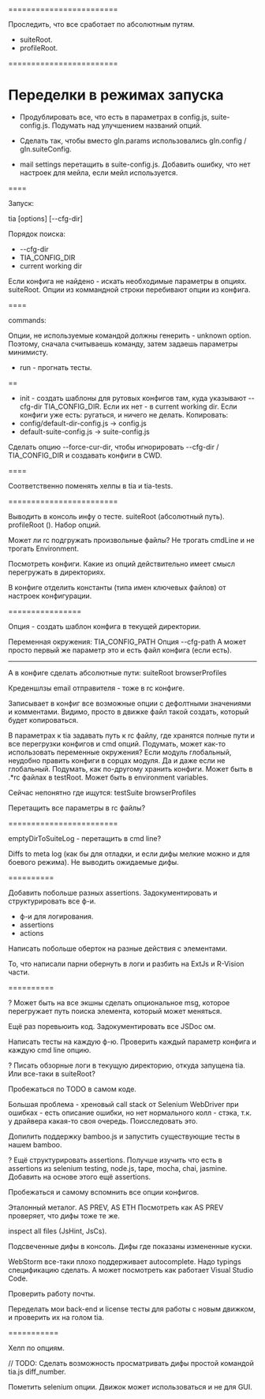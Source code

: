 ========================

Проследить, что все сработает по абсолютным путям.
* suiteRoot.
* profileRoot.

========================

# Переделки в режимах запуска

* Продублировать все, что есть в параметрах в config.js, suite-config.js.
  Подумать над улучшением названий опций.
  
* Сделать так, чтобы вместо gIn.params использовались gIn.config / gIn.suiteConfig.

* mail settings перетащить в suite-config.js.
Добавить ошибку, что нет настроек для мейла, если мейл используется.

====

Запуск:

tia <command> [options]
[--cfg-dir]

Порядок поиска:
* --cfg-dir
* TIA_CONFIG_DIR
* current working dir

Если конфига не найдено - искать необходимые параметры в опциях.
suiteRoot.
Опции из коммандной строки перебивают опции из конфига.

====

commands:

Опции, не используемые командой должны генерить - unknown option.
Поэтому, сначала считываешь команду, затем задаешь параметры минимисту.

* run - прогнать тесты.

==

* init - создать шаблоны для рутовых конфигов там, куда указывают --cfg-dir TIA_CONFIG_DIR.
Если их нет - в current working dir.
Если конфиги уже есть: ругаться, и ничего не делать.
Копировать:
* config/default-dir-config.js -> config.js
* default-suite-config.js -> suite-config.js

Сделать опцию --force-cur-dir, чтобы игнорировать --cfg-dir / TIA_CONFIG_DIR и создавать конфиги в CWD.

====

Соответственно поменять хелпы в tia и tia-tests.

========================


Выводить в консоль инфу о тесте.
suiteRoot (абсолютный путь).
profileRoot ().
Набор опций.

Может ли rc подгружать произвольные файлы?
Не трогать cmdLine и не трогать Environment.

Посмотреть конфиги.
Какие из опций действительно имеет смысл перегружать в директориях.

В конфиге отделить константы (типа имен ключевых файлов) от настроек конфигурации.

================

Опция - создать шаблон конфига в текущей директории.

Переменная окружения:
TIA_CONFIG_PATH
Опция --cfg-path
А может просто первый же параметр это и есть файл конфига (если есть).

---

А в конфиге сделать абсолютные пути:
suiteRoot
browserProfiles




Креденшлзы email отправителя - тоже в rc конфиге. 


Записывает в конфиг все возможные опции с дефолтными значениями и комментами.
Видимо, просто в движке файл такой создать, который будет копироваться.

В параметрах к tia задавать путь к rc файлу, где хранятся полные пути и 
все перегрузки конфигов и cmd опций.
Подумать, может как-то использовать переменные окружения?
Если модуль глобальный, неудобно править конфиги в сорцах модуля.
Да и даже если не глобальный.
Подумать, как по-другому хранить конфиги.
Может быть в .*rc файлах в testRoot.
Может быть в environment variables.


Сейчас непонятно где ищутся:
testSuite
browserProfiles

Перетащить все параметры в rc файлы?

========================

emptyDirToSuiteLog - перетащить в cmd line?

Diffs to meta log (как бы для отладки, и если дифы мелкие можно и для боевого режима).
Не выводить ожидаемые дифы.

==========

Добавить побольше разных assertions.
Задокументировать и структурировать все ф-и.
* ф-и для логирования.
* assertions
* actions

Написать побольше оберток на разные действия с элементами.

То, что написали парни обернуть в логи и разбить на ExtJs и R-Vision части.

==========

? Может быть на все экшны сделать опциональное msg, которое перегружает путь поиска элемента,
который может меняться.

Ещё раз поревьюить код. Задокументировать все JSDoc ом.

Написать тесты на каждую ф-ю. Проверить каждый параметр конфига и каждую cmd line опцию.

? Писать обзорные логи в текущую директорию, откуда запущена tia.
Или все-таки в suiteRoot?


Пробежаться по TODO в самом коде.

Большая проблема - хреновый call stack от Selenium WebDriver при ошибках - есть описание ошибки,
но нет нормального колл - стэка, т.к. у драйвера какая-то своя очередь.
Поисследовать это.

Допилить поддержку bamboo.js и запустить существующие тесты в нашем bamboo.

? Ещё структурировать assertions.
Получше изучить что есть в assertions из selenium testing, node.js, tape, mocha, chai, jasmine.
Добавить на основе этого ещё assertions.


Пробежаться и самому вспомнить все опции конфигов.

Эталонный металог.
AS PREV, AS ETH
Посмотреть как AS PREV проверяет, что дифы тоже те же.

inspect all files (JsHint, JsCs).

Подсвеченные дифы в консоль.
Дифы где показаны измененные куски.

WebStorm все-таки плохо поддерживает autocomplete.
Надо typings спецификацию сделать.
А может посмотреть как работает Visual Studio Code.

Проверить работу почты.

Переделать мои back-end и license тесты для работы с новым движком,
и проверить их на голом tia.

===========

Хелп по опциям.


// TODO: Сделать возможность просматривать дифы простой командой tia.js diff_number.

Пометить selenium опции. Движок может использоваться и не для GUI.
